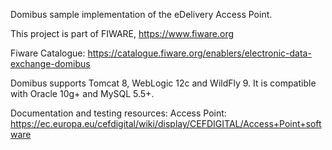 
Domibus sample implementation of the eDelivery Access Point.

This project is part of FIWARE, https://www.fiware.org 

Fiware Catalogue: https://catalogue.fiware.org/enablers/electronic-data-exchange-domibus

Domibus supports Tomcat 8, WebLogic 12c and WildFly 9. It is compatible with Oracle 10g+ and MySQL 5.5+.

Documentation and testing resources:
Access Point: https://ec.europa.eu/cefdigital/wiki/display/CEFDIGITAL/Access+Point+software